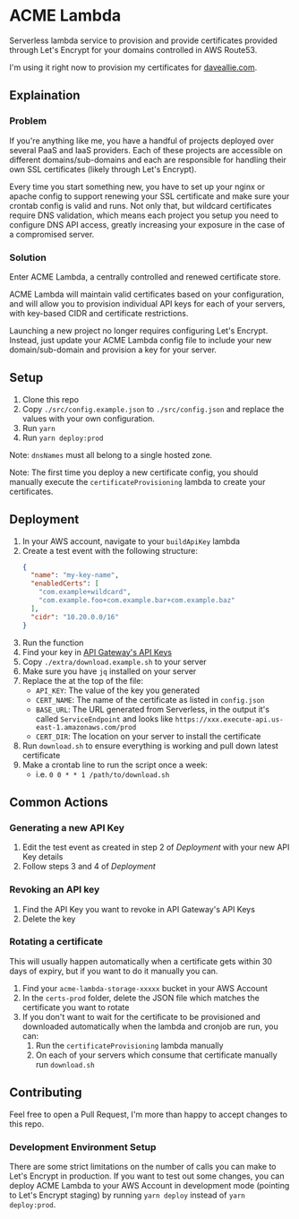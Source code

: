 # ACME Lambda

Serverless lambda service to provision and provide certificates provided
through Let's Encrypt for your domains controlled in AWS Route53.

I'm using it right now to provision my certificates for
[daveallie.com](https://daveallie.com).

## Explaination

### Problem

If you're anything like me, you have a handful of projects deployed over
several PaaS and IaaS providers. Each of these projects are accessible
on different domains/sub-domains and each are responsible for handling
their own SSL certificates (likely through Let's Encrypt).

Every time you start something new, you have to set up your nginx or
apache config to support renewing your SSL certificate and make sure
your crontab config is valid and runs. Not only that, but wildcard
certificates require DNS validation, which means each project you setup
you need to configure DNS API access, greatly increasing your exposure
in the case of a compromised server.

### Solution

Enter ACME Lambda, a centrally controlled and renewed certificate store.

ACME Lambda will maintain valid certificates based on your
configuration, and will allow you to provision individual API keys for
each of your servers, with key-based CIDR and certificate restrictions.

Launching a new project no longer requires configuring Let's Encrypt.
Instead, just update your ACME Lambda config file to include your new
domain/sub-domain and provision a key for your server.

## Setup

1. Clone this repo
2. Copy `./src/config.example.json` to `./src/config.json` and replace
the values with your own configuration.
3. Run `yarn`
4. Run `yarn deploy:prod`

Note: `dnsNames` must all belong to a single hosted zone.

Note: The first time you deploy a new certificate config, you should
manually execute the `certificateProvisioning` lambda to create your
certificates.

## Deployment

1. In your AWS account, navigate to your `buildApiKey` lambda
2. Create a test event with the following structure:
    ```json
    {
      "name": "my-key-name",
      "enabledCerts": [
        "com.example+wildcard",
        "com.example.foo+com.example.bar+com.example.baz"
      ],
      "cidr": "10.20.0.0/16"
    }
    ```
3. Run the function
4. Find your key in [API Gateway's API Keys](https://console.aws.amazon.com/apigateway/home?region=us-east-1#/api-keys)
5. Copy `./extra/download.example.sh` to your server
6. Make sure you have `jq` installed on your server
7. Replace the at the top of the file:
    - `API_KEY`: The value of the key you generated
    - `CERT_NAME`: The name of the certificate as listed in 
      `config.json`
    - `BASE_URL`: The URL generated from Serverless, in the output it's 
      called `ServiceEndpoint` and looks like `https://xxx.execute-api.us-east-1.amazonaws.com/prod`
    - `CERT_DIR`: The location on your server to install the certificate
8. Run `download.sh` to ensure everything is working and pull down 
   latest certificate
9. Make a crontab line to run the script once a week:
    - i.e. `0 0 * * 1 /path/to/download.sh`

## Common Actions

### Generating a new API Key

1. Edit the test event as created in step 2 of *Deployment* with your 
   new API Key details
2. Follow steps 3 and 4 of *Deployment*

### Revoking an API key

1. Find the API Key you want to revoke in API Gateway's API Keys
2. Delete the key

### Rotating a certificate

This will usually happen automatically when a certificate gets within 30
days of expiry, but if you want to do it manually you can.

1. Find your `acme-lambda-storage-xxxxx` bucket in your AWS Account
2. In the `certs-prod` folder, delete the JSON file which matches the
   certificate you want to rotate
3. If you don't want to wait for the certificate to be provisioned and 
   downloaded automatically when the lambda and cronjob are run, you can:
   1. Run the `certificateProvisioning` lambda manually
   2. On each of your servers which consume that certificate manually
      run `download.sh`

## Contributing

Feel free to open a Pull Request, I'm more than happy to accept changes
to this repo.

### Development Environment Setup

There are some strict limitations on the number of calls you can make to
Let's Encrypt in production. If you want to test out some changes, you
can deploy ACME Lambda to your AWS Account in development mode (pointing
to Let's Encrypt staging) by running `yarn deploy` instead of
`yarn deploy:prod`.
 
